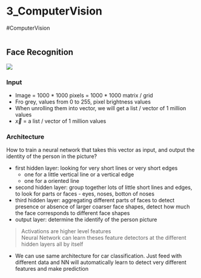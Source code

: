 # 3_ComputerVision
#ComputerVision

```toc
```
## Face Recognition
![](Pasted%20image%2020221211154438.png)

### Input
- Image = 1000 * 1000 pixels = 1000 * 1000 matrix / grid
- Fro grey, values from 0 to 255, pixel brightness values
- When unrolling them into vector, we will get a list / vector of 1 million values
- $\vec{x}$ = a list / vector of 1 million values

### Architecture
How to train a neural network that takes this vector as input, and output the identity of the person in the picture?
- first hidden layer: looking for very short lines or very short edges
	- one for a little vertical line or a vertical edge
	- one for a oriented line
- second hidden layer: group together lots of little short lines and edges, to look for parts or faces - eyes, noses, botton of noses
- third hidden layer: aggregating different parts of faces to detect presence or absence of larger coarser face shapes, detect how much the face corresponds to different face shapes
- output layer: determine the identify of the person picture

> Activations are higher level features  
> Neural Network can learn theses feature detectors at the different hidden layers all by itself

- We can use same architecture for car classification. Just feed with different data and NN will automatically learn to detect very different features and make prediction
